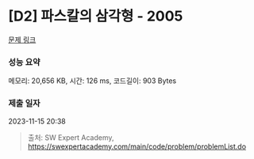 # [D2] 파스칼의 삼각형 - 2005 

[문제 링크](https://swexpertacademy.com/main/code/problem/problemDetail.do?contestProbId=AV5P0-h6Ak4DFAUq) 

### 성능 요약

메모리: 20,656 KB, 시간: 126 ms, 코드길이: 903 Bytes

### 제출 일자

2023-11-15 20:38



> 출처: SW Expert Academy, https://swexpertacademy.com/main/code/problem/problemList.do